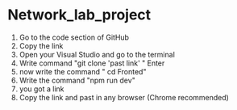 # Network_lab_project
1. Go to the code section of GitHub 
2. Copy the link
3. Open your Visual Studio and go to the terminal
4. Write command "git clone 'past link' " Enter
5. now write the command " cd Fronted"
6. Write the command "npm run dev"
7. you got a link
8. Copy the link and past in any browser (Chrome recommended) 
